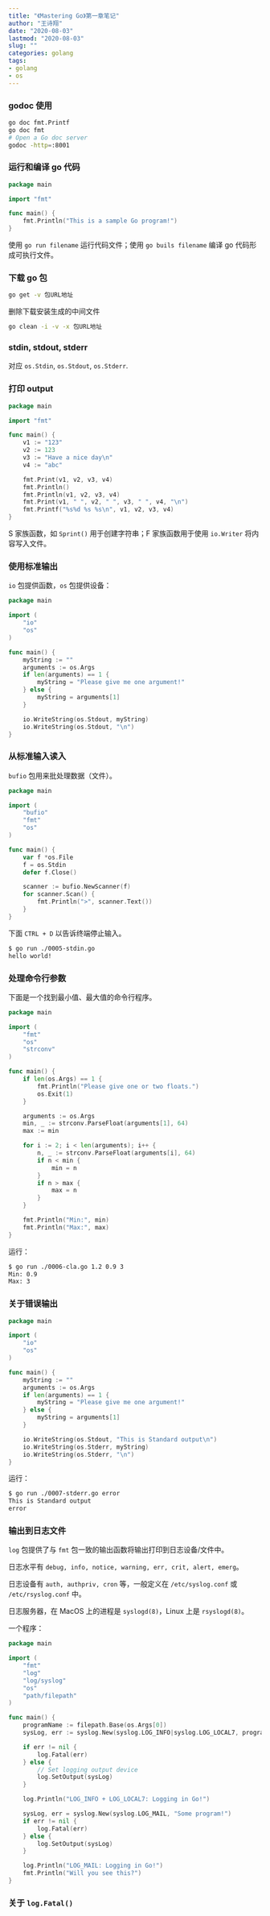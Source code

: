 ```yaml
---
title: "《Mastering Go》第一章笔记"
author: "王诗翔"
date: "2020-08-03"
lastmod: "2020-08-03"
slug: ""
categories: golang
tags:
- golang
- os
---
```


### godoc 使用

```bash
go doc fmt.Printf
go doc fmt
# Open a Go doc server
godoc -http=:8001
```

### 运行和编译 go 代码

```go
package main

import "fmt"

func main() {
	fmt.Println("This is a sample Go program!")
}
```

使用 `go run filename` 运行代码文件；使用 `go buils filename` 编译 go 代码形成可执行文件。

### 下载 go 包

```bash
go get -v 包URL地址
```

删除下载安装生成的中间文件

```bash
go clean -i -v -x 包URL地址
```

### stdin, stdout, stderr

对应 `os.Stdin`, `os.Stdout`, `os.Stderr`.

### 打印 output

```go
package main

import "fmt"

func main() {
	v1 := "123"
	v2 := 123
	v3 := "Have a nice day\n"
	v4 := "abc"

	fmt.Print(v1, v2, v3, v4)
	fmt.Println()
	fmt.Println(v1, v2, v3, v4)
	fmt.Print(v1, " ", v2, " ", v3, " ", v4, "\n")
	fmt.Printf("%s%d %s %s\n", v1, v2, v3, v4)
}
```

S 家族函数，如 `Sprint()` 用于创建字符串；F 家族函数用于使用 `io.Writer` 将内容写入文件。

### 使用标准输出

`io` 包提供函数，`os` 包提供设备：

```go
package main

import (
	"io"
	"os"
)

func main() {
	myString := ""
	arguments := os.Args
	if len(arguments) == 1 {
		myString = "Please give me one argument!"
	} else {
		myString = arguments[1]
	}

	io.WriteString(os.Stdout, myString)
	io.WriteString(os.Stdout, "\n")
}
```

### 从标准输入读入

`bufio` 包用来批处理数据（文件）。

```go
package main

import (
	"bufio"
	"fmt"
	"os"
)

func main() {
	var f *os.File
	f = os.Stdin
	defer f.Close()

	scanner := bufio.NewScanner(f)
	for scanner.Scan() {
		fmt.Println(">", scanner.Text())
	}
}
```

下面 `CTRL + D` 以告诉终端停止输入。

```sh
$ go run ./0005-stdin.go 
hello world!
```

### 处理命令行参数

下面是一个找到最小值、最大值的命令行程序。

```go
package main

import (
	"fmt"
	"os"
	"strconv"
)

func main() {
	if len(os.Args) == 1 {
		fmt.Println("Please give one or two floats.")
		os.Exit(1)
	}

	arguments := os.Args
	min, _ := strconv.ParseFloat(arguments[1], 64)
	max := min

	for i := 2; i < len(arguments); i++ {
		n, _ := strconv.ParseFloat(arguments[i], 64)
		if n < min {
			min = n
		}
		if n > max {
			max = n
		}
	}

	fmt.Println("Min:", min)
	fmt.Println("Max:", max)
}

```

运行：

```sh
$ go run ./0006-cla.go 1.2 0.9 3
Min: 0.9
Max: 3
```

### 关于错误输出

```go
package main

import (
	"io"
	"os"
)

func main() {
	myString := ""
	arguments := os.Args
	if len(arguments) == 1 {
		myString = "Please give me one argument!"
	} else {
		myString = arguments[1]
	}

	io.WriteString(os.Stdout, "This is Standard output\n")
	io.WriteString(os.Stderr, myString)
	io.WriteString(os.Stderr, "\n")
}
```

运行：

```sh
$ go run ./0007-stderr.go error                
This is Standard output
error
```

### 输出到日志文件

`log` 包提供了与 `fmt` 包一致的输出函数将输出打印到日志设备/文件中。

日志水平有 `debug, info, notice, warning, err, crit, alert, emerg`。

日志设备有 `auth, authpriv, cron` 等，一般定义在 `/etc/syslog.conf` 或 `/etc/rsyslog.conf` 中。

日志服务器，在 MacOS 上的进程是 `syslogd(8)`，Linux 上是 `rsyslogd(8)`。

一个程序：

```go
package main

import (
	"fmt"
	"log"
	"log/syslog"
	"os"
	"path/filepath"
)

func main() {
	programName := filepath.Base(os.Args[0])
	sysLog, err := syslog.New(syslog.LOG_INFO|syslog.LOG_LOCAL7, programName)

	if err != nil {
		log.Fatal(err)
	} else {
		// Set logging output device
		log.SetOutput(sysLog)
	}

	log.Println("LOG_INFO + LOG_LOCAL7: Logging in Go!")

	sysLog, err = syslog.New(syslog.LOG_MAIL, "Some program!")
	if err != nil {
		log.Fatal(err)
	} else {
		log.SetOutput(sysLog)
	}

	log.Println("LOG_MAIL: Logging in Go!")
	fmt.Println("Will you see this?")
}
```

### 关于 `log.Fatal()`

